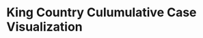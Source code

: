 # King Country Culumulative Case Visualization 

<div class="flourish-embed flourish-chart" data-src="visualisation/14930041"><script src="https://public.flourish.studio/resources/embed.js"></script></div>
